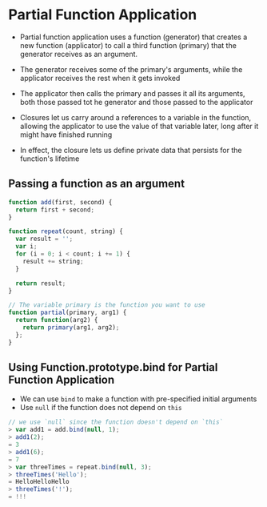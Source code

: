 # Partial Function Application
- Partial function application uses a function (generator) that creates a new function (applicator) to call a third function (primary) that the generator receives as an argument.
- The generator receives some of the primary's arguments, while the applicator receives the rest when it gets invoked
- The applicator then calls the primary and passes it all its arguments, both those passed tot he generator and those passed to the applicator

- Closures let us carry around a references to a variable in the function, allowing the applicator to use the value of that variable later, long after it might have finished running
- In effect, the closure lets us define private data that persists for the function's lifetime

## Passing a function as an argument
```javascript
function add(first, second) {
  return first + second;
}

function repeat(count, string) {
  var result = '';
  var i;
  for (i = 0; i < count; i += 1) {
    result += string;
  }

  return result;
}

// The variable primary is the function you want to use
function partial(primary, arg1) {
  return function(arg2) {
    return primary(arg1, arg2);
  };
}
```

## Using Function.prototype.bind for Partial Function Application
- We can use `bind` to make a function with pre-specified initial arguments
- Use `null` if the function does not depend on `this`
```javascript
// we use `null` since the function doesn't depend on `this`
> var add1 = add.bind(null, 1);
> add1(2);
= 3
> add1(6);
= 7
> var threeTimes = repeat.bind(null, 3);
> threeTimes('Hello');
= HelloHelloHello
> threeTimes('!');
= !!!
```
